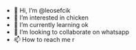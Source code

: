 - 👋 Hi, I’m @leosefcik
- 👀 I’m interested in chicken
- 🌱 I’m currently learning ok
- 💞️ I’m looking to collaborate on whatsapp
- 📫 How to reach me r

<!---
leosefcik/leosefcik is a ✨ special ✨ repository because its `README.md` (this file) appears on your GitHub profile.
You can click the Preview link to take a look at your changes.
--->
